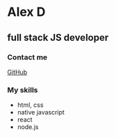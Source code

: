 # Alex D
## full stack JS developer

### Contact me
[GitHub](https://github.com/GasparNoe/)

### My skills
* html, css
* native javascript
* react
* node.js

